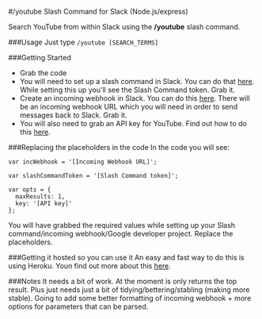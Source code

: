 #/youtube Slash Command for Slack (Node.js/express)

Search YouTube from within Slack using the **/youtube** slash command.

###Usage
Just type `/youtube [SEARCH_TERMS]`

###Getting Started
- Grab the code
- You will need to set up a slash command in Slack. You can do that [here](https://my.slack.com/services/new/slash-commands). While setting this up you'll see the Slash Command token. Grab it.
- Create an incoming webhook in Slack. You can do this [here](https://my.slack.com/services/new/incoming-webhook). There will be an incoming webhook URL which you will need in order to send messages back to Slack. Grab it.
- You will also need to grab an API key for YouTube. Find out how to do this [here](https://developers.google.com/youtube/registering_an_application).

###Replacing the placeholders in the code
In the code you will see: 

`var incWebhook = '[Incoming Webhook URL]';`

`var slashCommandToken = '[Slash Command token]';`

```
var opts = {
  maxResults: 1,
  key: '[API key]'
};
``` 

You will have grabbed the required values while setting up your Slash command/incoming webhook/Google developer project. Replace the placeholders.

###Getting it hosted so you can use it
An easy and fast way to do this is using Heroku. Youn find out more about this [here](https://devcenter.heroku.com/articles/getting-started-with-nodejs#introduction).

###Notes
It needs a bit of work. At the moment is only returns the top result. Plus just needs just a bit of tidying/bettering/stabling (making more stable). Going to add some better formatting of incoming webhook + more options for parameters that can be parsed. 
